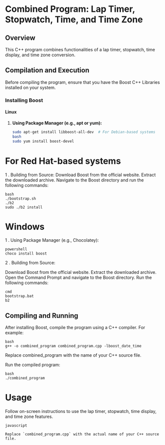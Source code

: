# Combined Program: Lap Timer, Stopwatch, Time, and Time Zone

## Overview

This C++ program combines functionalities of a lap timer, stopwatch, time display, and time zone conversion.

## Compilation and Execution

Before compiling the program, ensure that you have the Boost C++ Libraries installed on your system.

### Installing Boost

#### Linux

1. **Using Package Manager (e.g., apt or yum):**
   ```bash
   sudo apt-get install libboost-all-dev  # For Debian-based systems
   bash
   sudo yum install boost-devel         
# For Red Hat-based systems
1 . Building from Source:
Download Boost from the official website.
Extract the downloaded archive.
Navigate to the Boost directory and run the following commands:

    bash
    ./bootstrap.sh
    ./b2
    sudo ./b2 install
# Windows
1 . Using Package Manager (e.g., Chocolatey):

    powershell
    choco install boost
2 . Building from Source:

Download Boost from the official website.
Extract the downloaded archive.
Open the Command Prompt and navigate to the Boost directory.
Run the following commands:

    cmd
    bootstrap.bat
    b2
## Compiling and Running
After installing Boost, compile the program using a C++ compiler. For example:

    bash
    g++ -o combined_program combined_program.cpp -lboost_date_time
    
Replace combined_program with the name of your C++ source file.

Run the compiled program:

    bash
    ./combined_program
# Usage
Follow on-screen instructions to use the lap timer, stopwatch, time display, and time zone features.

    javascript

    Replace `combined_program.cpp` with the actual name of your C++ source file.
